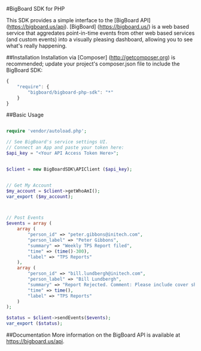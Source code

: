 #BigBoard SDK for PHP

This SDK provides a simple interface to the [BigBoard API] (https://bigboard.us/api). [BigBoard] (https://bigboard.us/) is a web based service that aggredates point-in-time events from other web based services (and custom events) into a visually pleasing dashboard, allowing you to see what's really happening.


##Installation
Installation via [Composer] (http://getcomposer.org) is recommended; update your project's composer.json file to include the BigBoard SDK:
```javascript
{
    "require": {
        "bigboard/bigboard-php-sdk": "*"
    }
}
```

##Basic Usage
```php

require 'vendor/autoload.php';

// See BigBoard's service settings UI. 
// Connect an App and paste your token here:
$api_key = "<Your API Access Token Here>";


$client = new BigBoardSDK\APIClient ($api_key);


// Get My Account
$my_account = $client->getWhoAmI();
var_export ($my_account);



// Post Events
$events = array (
	array (
	    "person_id" => "peter.gibbons@initech.com",
	    "person_label" => "Peter Gibbons",
	    "summary" => "Weekly TPS Report filed",
	    "time" => (time()-300), 
	    "label" => "TPS Reports"
	),
	array (
	    "person_id" => "bill.lundbergh@initech.com",
	    "person_label" => "Bill Lundbergh",
	    "summary" => "Report Rejected. Comment: Please include cover sheet. Mmmmkay?",
	    "time" => time(),
	    "label" => "TPS Reports"
	)
);

$status = $client->sendEvents($events);
var_export ($status);
```

##Documentation
More information on the BigBoard API is available at https://bigboard.us/api.


 
